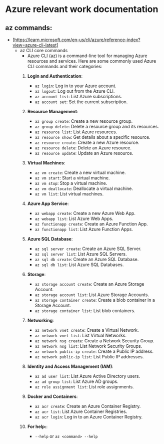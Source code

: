 # Azure relevant work documentation

## az commands:

- [https://learn.microsoft.com/en-us/cli/azure/reference-index?view=azure-cli-latest]
    - az CLI core commands
        - Azure CLI (az) is a command-line tool for managing Azure resources and services. Here are some commonly used Azure CLI commands and their categories:
        1. **Login and Authentication**:
            - `az login`: Log in to your Azure account.
            - `az logout`: Log out from the Azure CLI.
            - `az account list`: List Azure subscriptions.
            - `az account set`: Set the current subscription.

        2. **Resource Management**:
            - `az group create`: Create a new resource group.
            - `az group delete`: Delete a resource group and its resources.
            - `az resource list`: List Azure resources.
            - `az resource show`: Get details about a specific resource.
            - `az resource create`: Create a new Azure resource.
            - `az resource delete`: Delete an Azure resource.
            - `az resource update`: Update an Azure resource.

        3. **Virtual Machines**:
            - `az vm create`: Create a new virtual machine.
            - `az vm start`: Start a virtual machine.
            - `az vm stop`: Stop a virtual machine.
            - `az vm deallocate`: Deallocate a virtual machine.
            - `az vm list`: List virtual machines.

        4. **Azure App Service**:
            - `az webapp create`: Create a new Azure Web App.
            - `az webapp list`: List Azure Web Apps.
            - `az functionapp create`: Create an Azure Function App.
            - `az functionapp list`: List Azure Function Apps.

        5. **Azure SQL Database**:
            - `az sql server create`: Create an Azure SQL Server.
            - `az sql server list`: List Azure SQL Servers.
            - `az sql db create`: Create an Azure SQL Database.
            - `az sql db list`: List Azure SQL Databases.

        6. **Storage**:
            - `az storage account create`: Create an Azure Storage Account.
            - `az storage account list`: List Azure Storage Accounts.
            - `az storage container create`: Create a blob container in a Storage Account.
            - `az storage container list`: List blob containers.

        7. **Networking**:
            - `az network vnet create`: Create a Virtual Network.
            - `az network vnet list`: List Virtual Networks.
            - `az network nsg create`: Create a Network Security Group.
            - `az network nsg list`: List Network Security Groups.
            - `az network public-ip create`: Create a Public IP address.
            - `az network public-ip list`: List Public IP addresses.

        8. **Identity and Access Management (IAM)**:
            - `az ad user list`: List Azure Active Directory users.
            - `az ad group list`: List Azure AD groups.
            - `az role assignment list`: List role assignments.

        9. **Docker and Containers**:
            - `az acr create`: Create an Azure Container Registry.
            - `az acr list`: List Azure Container Registries.
            - `az acr login`: Log in to an Azure Container Registry.

        10. **For help:**:
            - `--help` or `az <command> --help`
